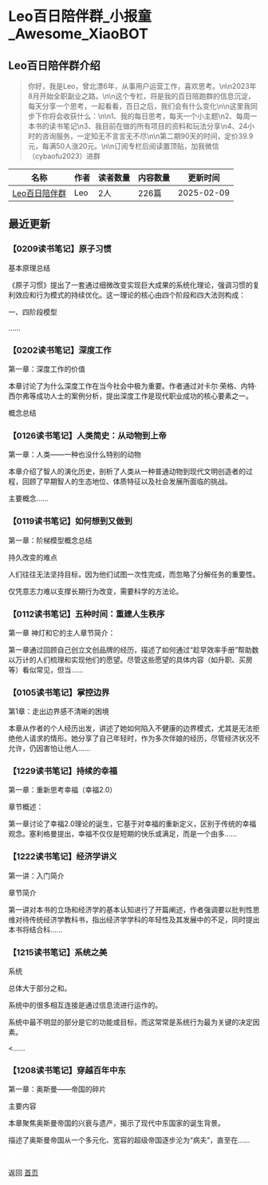 # Leo百日陪伴群_小报童_Awesome_XiaoBOT

## Leo百日陪伴群介绍
> 你好，我是Leo，曾北漂6年，从事用户运营工作，喜欢思考。\n\n2023年8月开始全职副业之路。\n\n这个专栏，将是我的百日陪跑群的信息沉淀，每天分享一个思考，一起看看，百日之后，我们会有什么变化\n\n这里我同步下你将会收获什么：\n\n1、我的每日思考，每天一个小主题\n2、每周一本书的读书笔记\n3、我目前在做的所有项目的资料和玩法分享\n4、24小时的咨询服务，一定知无不言言无不尽\n\n第二期90天的时间，定价39.9元，每满50人涨20元。\n\n订阅专栏后阅读置顶贴，加我微信（cybaofu2023）进群  
  


|名称|作者|读者数量|内容数量|更新时间|
|---|---|---|---|---|
|[Leo百日陪伴群](https://xiaobot.net/p/cybaofu2023?refer=0b133df9-27dc-423b-8101-639049001c13)|Leo|2人|226篇|2025-02-09|

## 最近更新
### 【0209读书笔记】原子习惯

基本原理总结

《原子习惯》提出了一套通过细微改变实现巨大成果的系统化理论，强调习惯的复利效应和行为模式的持续优化。这一理论的核心由四个阶段和四大法则构成：

一、四阶段模型

......

### 【0202读书笔记】深度工作

第一章：深度工作的价值

本章讨论了为什么深度工作在当今社会中极为重要。作者通过对卡尔·荣格、内特·西尔弗等成功人士的案例分析，提出深度工作是现代职业成功的核心要素之一。

概念总结

### 【0126读书笔记】人类简史：从动物到上帝

第一章：人类——一种也没什么特别的动物

本章介绍了智人的演化历史，剖析了人类从一种普通动物到现代文明创造者的过程，回顾了早期智人的生态地位、体质特征以及社会发展所面临的挑战。

主要概念......

### 【0119读书笔记】如何想到又做到

第一章：阶梯模型概念总结

持久改变的难点

人们往往无法坚持目标，因为他们试图一次性完成，而忽略了分解任务的重要性。

仅凭意志力难以支撑长期行为改变，需要科学的方法论。

### 【0112读书笔记】五种时间：重建人生秩序

第一章 神灯和它的主人章节简介：

第一章通过回顾自己创立文创品牌的经历，描述了如何通过“趁早效率手册”帮助数以万计的人们梳理和实现他们的愿望。尽管这些愿望的具体内容（如升职、买房等）看似常见，但当......

### 【0105读书笔记】掌控边界

第1章：走出边界感不清晰的困境

本章从作者的个人经历出发，讲述了她如何陷入不健康的边界模式，尤其是无法拒绝他人请求的情形。她分享了自己年轻时，作为多次伴娘的经历，尽管经济状况不允许，仍因害怕让他人......

### 【1229读书笔记】持续的幸福

第一章：重新思考幸福（幸福2.0）

章节概述：

第一章讨论了幸福2.0理论的诞生，它基于对幸福的重新定义，区别于传统的幸福观念。塞利格曼提出，幸福不仅仅是短期的快乐或满足，而是一个由多......

### 【1222读书笔记】经济学讲义

第一讲：入门简介

章节简介

第一讲对本书的立场和经济学的基本认知进行了开篇阐述，作者强调要以批判性思维对待传统经济学教科书，指出经济学学科的年轻性及其发展中的不足，同时提出本书将结合科......

### 【1215读书笔记】系统之美

系统

总体大于部分之和。

系统中的很多相互连接是通过信息流进行运作的。

系统中最不明显的部分是它的功能或目标，而这常常是系统行为最为关键的决定因素。

<......

### 【1208读书笔记】穿越百年中东

第一章：奥斯曼——帝国的碎片

主要内容

本章聚焦奥斯曼帝国的兴衰与遗产，揭示了现代中东国家的诞生背景。

描述了奥斯曼帝国从一个多元化、宽容的超级帝国逐步沦为“病夫”，直至在......


<a href="https://github.com/Reno9527/awesome-xiaobot" style="color: white; text-decoration: none;">awesome-xiaobot</a>

返回 [首页](../README.md)
